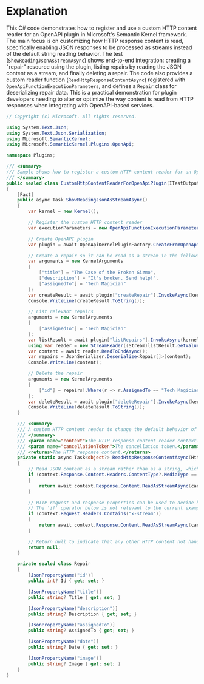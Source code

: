 # Explanation

This C# code demonstrates how to register and use a custom HTTP content reader for an OpenAPI plugin in Microsoft's Semantic Kernel framework. The main focus is on customizing how HTTP response content is read, specifically enabling JSON responses to be processed as streams instead of the default string reading behavior. The test (`ShowReadingJsonAsStreamAsync`) shows end-to-end integration: creating a "repair" resource using the plugin, listing repairs by reading the JSON content as a stream, and finally deleting a repair. The code also provides a custom reader function (`ReadHttpResponseContentAsync`) registered with `OpenApiFunctionExecutionParameters`, and defines a `Repair` class for deserializing repair data. This is a practical demonstration for plugin developers needing to alter or optimize the way content is read from HTTP responses when integrating with OpenAPI-based services.

```csharp
// Copyright (c) Microsoft. All rights reserved.

using System.Text.Json;
using System.Text.Json.Serialization;
using Microsoft.SemanticKernel;
using Microsoft.SemanticKernel.Plugins.OpenApi;

namespace Plugins;

/// <summary>
/// Sample shows how to register a custom HTTP content reader for an Open API plugin.
/// </summary>
public sealed class CustomHttpContentReaderForOpenApiPlugin(ITestOutputHelper output) : BaseTest(output)
{
    [Fact]
    public async Task ShowReadingJsonAsStreamAsync()
    {
        var kernel = new Kernel();

        // Register the custom HTTP content reader
        var executionParameters = new OpenApiFunctionExecutionParameters() { HttpResponseContentReader = ReadHttpResponseContentAsync };

        // Create OpenAPI plugin
        var plugin = await OpenApiKernelPluginFactory.CreateFromOpenApiAsync("RepairService", "Resources/Plugins/RepairServicePlugin/repair-service.json", executionParameters);

        // Create a repair so it can be read as a stream in the following step
        var arguments = new KernelArguments
        {
            ["title"] = "The Case of the Broken Gizmo",
            ["description"] = "It's broken. Send help!",
            ["assignedTo"] = "Tech Magician"
        };
        var createResult = await plugin["createRepair"].InvokeAsync(kernel, arguments);
        Console.WriteLine(createResult.ToString());

        // List relevant repairs
        arguments = new KernelArguments
        {
            ["assignedTo"] = "Tech Magician"
        };
        var listResult = await plugin["listRepairs"].InvokeAsync(kernel, arguments);
        using var reader = new StreamReader((Stream)listResult.GetValue<RestApiOperationResponse>()!.Content!);
        var content = await reader.ReadToEndAsync();
        var repairs = JsonSerializer.Deserialize<Repair[]>(content);
        Console.WriteLine(content);

        // Delete the repair
        arguments = new KernelArguments
        {
            ["id"] = repairs!.Where(r => r.AssignedTo == "Tech Magician").First().Id.ToString()
        };
        var deleteResult = await plugin["deleteRepair"].InvokeAsync(kernel, arguments);
        Console.WriteLine(deleteResult.ToString());
    }

    /// <summary>
    /// A custom HTTP content reader to change the default behavior of reading HTTP content.
    /// </summary>
    /// <param name="context">The HTTP response content reader context.</param>
    /// <param name="cancellationToken">The cancellation token.</param>
    /// <returns>The HTTP response content.</returns>
    private static async Task<object?> ReadHttpResponseContentAsync(HttpResponseContentReaderContext context, CancellationToken cancellationToken)
    {
        // Read JSON content as a stream rather than as a string, which is the default behavior
        if (context.Response.Content.Headers.ContentType?.MediaType == "application/json")
        {
            return await context.Response.Content.ReadAsStreamAsync(cancellationToken);
        }

        // HTTP request and response properties can be used to decide how to read the content.
        // The 'if' operator below is not relevant to the current example and is just for demonstration purposes.
        if (context.Request.Headers.Contains("x-stream"))
        {
            return await context.Response.Content.ReadAsStreamAsync(cancellationToken);
        }

        // Return null to indicate that any other HTTP content not handled above should be read by the default reader.
        return null;
    }

    private sealed class Repair
    {
        [JsonPropertyName("id")]
        public int? Id { get; set; }

        [JsonPropertyName("title")]
        public string? Title { get; set; }

        [JsonPropertyName("description")]
        public string? Description { get; set; }

        [JsonPropertyName("assignedTo")]
        public string? AssignedTo { get; set; }

        [JsonPropertyName("date")]
        public string? Date { get; set; }

        [JsonPropertyName("image")]
        public string? Image { get; set; }
    }
}
```